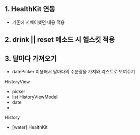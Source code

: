 ## 1. HealthKit 연동
- 기존에 서베이했던 내용 적용
## 2. drink || reset 메소드 시 헬스킷 적용
## 3. 달마다 가져오기
- datePicker 이용해서 달마다의 수분량을 가져와 리스트로 보여주기



HistoryView
- picker
- list
HistoryViewModel 
- date
- 
History
- [water]
HealthKit
